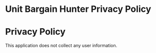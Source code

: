 # Unit Bargain Hunter Privacy Policy



# Privacy Policy

This application does not collect any user information.

